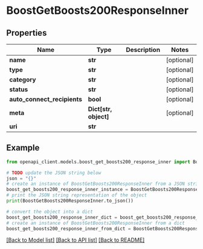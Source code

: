 # BoostGetBoosts200ResponseInner


## Properties

Name | Type | Description | Notes
------------ | ------------- | ------------- | -------------
**name** | **str** |  | [optional] 
**type** | **str** |  | [optional] 
**category** | **str** |  | [optional] 
**status** | **str** |  | [optional] 
**auto_connect_recipients** | **bool** |  | [optional] 
**meta** | **Dict[str, object]** |  | [optional] 
**uri** | **str** |  | 

## Example

```python
from openapi_client.models.boost_get_boosts200_response_inner import BoostGetBoosts200ResponseInner

# TODO update the JSON string below
json = "{}"
# create an instance of BoostGetBoosts200ResponseInner from a JSON string
boost_get_boosts200_response_inner_instance = BoostGetBoosts200ResponseInner.from_json(json)
# print the JSON string representation of the object
print(BoostGetBoosts200ResponseInner.to_json())

# convert the object into a dict
boost_get_boosts200_response_inner_dict = boost_get_boosts200_response_inner_instance.to_dict()
# create an instance of BoostGetBoosts200ResponseInner from a dict
boost_get_boosts200_response_inner_from_dict = BoostGetBoosts200ResponseInner.from_dict(boost_get_boosts200_response_inner_dict)
```
[[Back to Model list]](../README.md#documentation-for-models) [[Back to API list]](../README.md#documentation-for-api-endpoints) [[Back to README]](../README.md)


